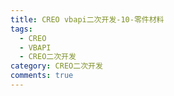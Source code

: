 ```yaml
---
title: CREO vbapi二次开发-10-零件材料
tags:
  - CREO
  - VBAPI
  - CREO二次开发
category: CREO二次开发
comments: true
---
```

